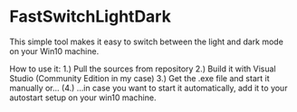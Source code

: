 # FastSwitchLightDark
This simple tool makes it easy to switch between the light and dark mode on your Win10 machine.

How to use it:
1.) Pull the sources from repository
2.) Build it with Visual Studio (Community Edition in my case)
3.) Get the .exe file and start it manually or...
(4.) ...in case you want to start it automatically, add it to your autostart setup on your win10 machine.
